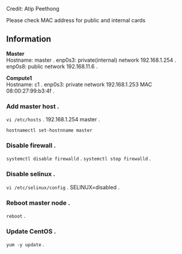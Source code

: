 Credit: Atip Peethong

Please check MAC address for public and internal cards

## Information

**Master**\
Hostname: master . 
enp0s3: private(internal) network 192.168.1.254 . 
enp0s8: public network 192.168.11.6 . 

**Compute1**\
Hostname: c1 . 
enp0s3: private network 192.168.1.253 MAC 08:00:27:99:b3:4f . 


### Add master host . 
`vi /etc/hosts` . 
192.168.1.254 master . 

`hostnamectl set-hostnname master`

### Disable firewall . 
`systemctl disable firewalld` . 
`systemctl stop firewalld` . 

### Disable selinux . 
`vi /etc/selinux/config` . 
SELINUX=disabled . 

### Reboot master node . 
`reboot` .

### Update CentOS . 
`yum -y update` . 

